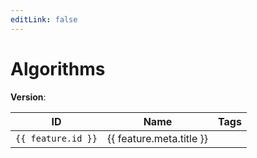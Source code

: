 ```yaml
---
editLink: false
---
```


<script setup lang="ts">
import { useData  } from "vitepress";
import { data as features } from "../../features.data";

const { params } = useData();
</script>

# Algorithms

**Version**: <Badge type="warning" :text="params.version" />

<table>
  <thead>
    <tr>
      <th>ID</th>
      <th>Name</th>
      <th>Tags</th>
    </tr>
  </thead>
  <tbody>
    <tr v-for="feature in features">
      <td><code><a :href="`/standards/features/latest/${feature.id}/`">{{ feature.id }}</a></code></td>
      <td>{{ feature.meta.title }}</td>
      <td>
        <Badge v-for="tag in feature.meta.tags ?? []" :text="tag" />
      </td>
    </tr>
  </tbody>
</table>
